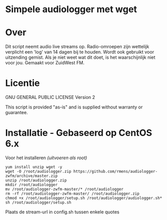 Simpele audiologger met wget
=================

Over
=====
Dit script neemt audio live streams op. Radio-omroepen zijn wettelijk verplicht een 'log' van 14 dagen bij te houden. Wordt ook gebruikt voor uitzending gemist. Als je niet weet wat dit doet, is het waarschijnlijk niet voor jou. Gemaakt voor ZuidWest FM.

Licentie
=======
GNU GENERAL PUBLIC LICENSE Version 2

This script is provided "as-is" and is supplied without warranty or guarantee.

Installatie - Gebaseerd op CentOS 6.x
============
Voor het installeren *(uitvoeren als root)*
 ```
yum install unzip wget -y
wget -O /root/audiologger.zip https://github.com/rmens/audiologger-zwfm/archive/master.zip
unzip /root/audiologger.zip
mkdir /root/audiologger 
mv /root/audiologger-zwfm-master/* /root/audiologger
rm -rf /root/audiologger-zwfm-master/ /root/audiologger.zip
chmod +x /root/audiologger/setup.sh /root/audiologger/audiologger.sh* 
sh /root/audiologger/setup.sh
```

Plaats de stream-url in config.sh tussen enkele quotes
